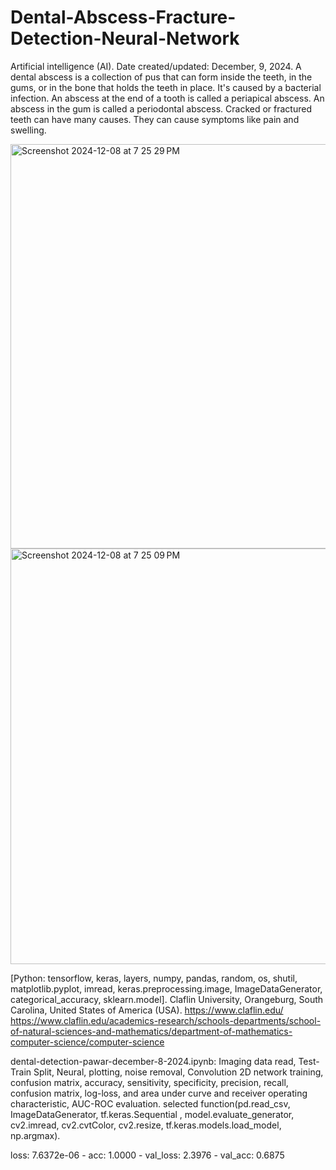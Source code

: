 # Dental-Abscess-Fracture-Detection-Neural-Network
Artificial intelligence (AI). Date created/updated: December, 9, 2024.
A dental abscess is a collection of pus that can form inside the teeth, in the gums, or in the bone that holds the teeth in place. It's caused by a bacterial infection. An abscess at the end of a tooth is called a periapical abscess. An abscess in the gum is called a periodontal abscess.
Cracked or fractured teeth can have many causes. They can cause symptoms like pain and swelling. 

<img width="647" alt="Screenshot 2024-12-08 at 7 25 29 PM" src="https://github.com/user-attachments/assets/51fa2ecd-f175-410e-b8ad-259e36f948c2">

<img width="665" alt="Screenshot 2024-12-08 at 7 25 09 PM" src="https://github.com/user-attachments/assets/27dc1ae1-747e-4930-ae4f-7b72a157962e">

[Python: tensorflow, keras, layers, numpy, pandas, random, os, shutil, matplotlib.pyplot, imread, keras.preprocessing.image, ImageDataGenerator, categorical_accuracy, sklearn.model].
Claflin University, Orangeburg, South Carolina, United States of America (USA). 
https://www.claflin.edu/
https://www.claflin.edu/academics-research/schools-departments/school-of-natural-sciences-and-mathematics/department-of-mathematics-computer-science/computer-science

dental-detection-pawar-december-8-2024.ipynb: Imaging data read, Test-Train Split, Neural, plotting, noise removal, Convolution 2D network training, confusion matrix, accuracy, sensitivity, specificity, precision, recall, confusion matrix, log-loss, and area under curve and receiver operating characteristic, AUC-ROC evaluation.
selected function(pd.read_csv, ImageDataGenerator, tf.keras.Sequential
, model.evaluate_generator, cv2.imread, cv2.cvtColor, cv2.resize, tf.keras.models.load_model, np.argmax).

loss: 7.6372e-06 - acc: 1.0000 - val_loss: 2.3976 - val_acc: 0.6875
